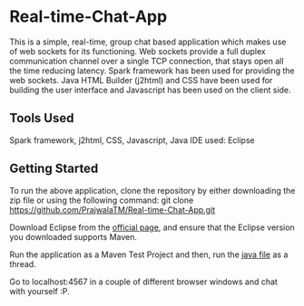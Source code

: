 # Real-time-Chat-App

This is a simple, real-time, group chat based application which makes use of web sockets for its functioning. Web sockets provide a full duplex communication channel over a single TCP connection, that stays open all the time reducing latency. Spark framework has been used for providing the web sockets. Java HTML Builder (j2html) and CSS have been used for building the user interface and Javascript has been used on the client side.

## Tools Used

Spark framework, j2html, CSS, Javascript, Java 
IDE used: Eclipse 

## Getting Started

To run the above application, clone the repository by either downloading the zip file or using the following command:
git clone https://github.com/PrajwalaTM/Real-time-Chat-App.git

Download Eclipse from the [official page](https://eclipse.org/downloads/packages/), and ensure that the Eclipse version you downloaded supports Maven. 

Run the application as a Maven Test Project and then, run the [java file](https://github.com/PrajwalaTM/Real-time-Chat-App/blob/master/chat/src/main/java/chat/Chat.java) as a thread.

Go to localhost:4567 in a couple of different browser windows and chat with yourself :P.

